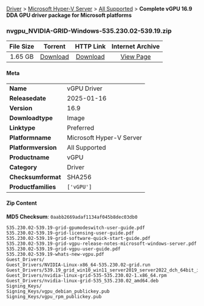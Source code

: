 
[Driver](/README.md)  >  [Microsoft Hyper-V Server](/index/Driver/Microsoft_Hyper-V_Server.md)  >  [All Supported](/index/Driver/Microsoft_Hyper-V_Server/All_Supported.md)  >  **Complete vGPU 16.9 DDA GPU driver package for Microsoft platforms**


### nvgpu_NVIDIA-GRID-Windows-535.230.02-539.19.zip

| **File Size** | **Torrent**  | **HTTP Link** | **Internet Archive** |
|:-------------:|:------------:|:-------------:|:--------------------:|
| 1.65 GB |  [Download](https://archive.org/download/nvgpu_NVIDIA-GRID-Windows-535.230.02-539.19.zip/nvgpu_NVIDIA-GRID-Windows-535.230.02-539.19.zip_archive.torrent)       | [Download](https://archive.org/compress/nvgpu_NVIDIA-GRID-Windows-535.230.02-539.19.zip) | [View Page](https://archive.org/details/nvgpu_NVIDIA-GRID-Windows-535.230.02-539.19.zip)       |

#### Meta

<table>
<tr><td><strong>Name</strong></td><td>vGPU Driver</td></tr>
<tr><td><strong>Releasedate</strong></td><td>2025-01-16</td></tr>
<tr><td><strong>Version</strong></td><td>16.9</td></tr>
<tr><td><strong>Downloadtype</strong></td><td>Image</td></tr>
<tr><td><strong>Linktype</strong></td><td>Preferred</td></tr>
<tr><td><strong>Platformname</strong></td><td>Microsoft Hyper-V Server</td></tr>
<tr><td><strong>Platformversion</strong></td><td>All Supported</td></tr>
<tr><td><strong>Productname</strong></td><td>vGPU</td></tr>
<tr><td><strong>Category</strong></td><td>Driver</td></tr>
<tr><td><strong>Checksumformat</strong></td><td>SHA256</td></tr>
<tr><td><strong>Productfamilies</strong></td><td><code>['vGPU']</code></td></tr>
</table>

#### Zip Content

**MD5 Checksum**: `0aabb2669adaf1134af045b8dec03db0`

```text
535.230.02-539.19-grid-gpumodeswitch-user-guide.pdf
535.230.02-539.19-grid-licensing-user-guide.pdf
535.230.02-539.19-grid-software-quick-start-guide.pdf
535.230.02-539.19-grid-vgpu-release-notes-microsoft-windows-server.pdf
535.230.02-539.19-grid-vgpu-user-guide.pdf
535.230.02-539.19-whats-new-vgpu.pdf
Guest_Drivers/
Guest_Drivers/NVIDIA-Linux-x86_64-535.230.02-grid.run
Guest_Drivers/539.19_grid_win10_win11_server2019_server2022_dch_64bit_international.exe
Guest_Drivers/nvidia-linux-grid-535-535.230.02-1.x86_64.rpm
Guest_Drivers/nvidia-linux-grid-535_535.230.02_amd64.deb
Signing_Keys/
Signing_Keys/vgpu_debian_publickey.pub
Signing_Keys/vgpu_rpm_publickey.pub
```